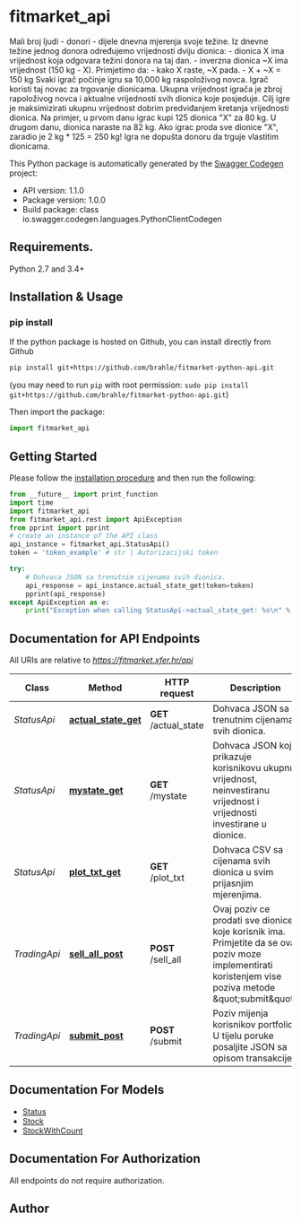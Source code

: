 # fitmarket_api
Mali broj ljudi - donori - dijele dnevna mjerenja svoje težine.  Iz dnevne težine jednog donora određujemo vrijednosti dviju dionica:  - dionica X ima vrijednost koja odgovara težini donora na taj dan. - inverzna dionica ~X ima vrijednost (150 kg - X).  Primjetimo da:  - kako X raste, ~X pada. - X + ~X = 150 kg  Svaki igrač počinje igru sa 10,000 kg raspoloživog novca. Igrač koristi taj novac za trgovanje dionicama. Ukupna vrijednost igrača je zbroj rapoloživog novca i aktualne vrijednosti svih dionica koje posjeduje. Cilj igre je maksimizirati ukupnu vrijednost dobrim predviđanjem kretanja vrijednosti dionica. Na primjer, u prvom danu igrac kupi 125 dionica \"X\" za 80 kg. U drugom danu, dionica naraste na 82 kg. Ako igrac proda sve dionice \"X\", zaradio je 2 kg * 125 = 250 kg!  Igra ne dopušta donoru da trguje vlastitim dionicama. 

This Python package is automatically generated by the [Swagger Codegen](https://github.com/swagger-api/swagger-codegen) project:

- API version: 1.1.0
- Package version: 1.0.0
- Build package: class io.swagger.codegen.languages.PythonClientCodegen

## Requirements.

Python 2.7 and 3.4+

## Installation & Usage
### pip install

If the python package is hosted on Github, you can install directly from Github

```sh
pip install git+https://github.com/brahle/fitmarket-python-api.git
```
(you may need to run `pip` with root permission: `sudo pip install git+https://github.com/brahle/fitmarket-python-api.git`)

Then import the package:
```python
import fitmarket_api 
```

## Getting Started

Please follow the [installation procedure](#installation--usage) and then run the following:

```python
from __future__ import print_function
import time
import fitmarket_api
from fitmarket_api.rest import ApiException
from pprint import pprint
# create an instance of the API class
api_instance = fitmarket_api.StatusApi()
token = 'token_example' # str | Autorizacijski token

try:
    # Dohvaca JSON sa trenutnim cijenama svih dionica.
    api_response = api_instance.actual_state_get(token=token)
    pprint(api_response)
except ApiException as e:
    print("Exception when calling StatusApi->actual_state_get: %s\n" % e)

```

## Documentation for API Endpoints

All URIs are relative to *https://fitmarket.xfer.hr/api*

Class | Method | HTTP request | Description
------------ | ------------- | ------------- | -------------
*StatusApi* | [**actual_state_get**](docs/StatusApi.md#actual_state_get) | **GET** /actual_state | Dohvaca JSON sa trenutnim cijenama svih dionica.
*StatusApi* | [**mystate_get**](docs/StatusApi.md#mystate_get) | **GET** /mystate | Dohvaca JSON koji prikazuje korisnikovu ukupnu vrijednost, neinvestiranu vrijednost i vrijednosti investirane u dionice.
*StatusApi* | [**plot_txt_get**](docs/StatusApi.md#plot_txt_get) | **GET** /plot_txt | Dohvaca CSV sa cijenama svih dionica u svim prijasnjim mjerenjima.
*TradingApi* | [**sell_all_post**](docs/TradingApi.md#sell_all_post) | **POST** /sell_all | Ovaj poziv ce prodati sve dionice koje korisnik ima. Primjetite da se ovaj poziv moze implementirati koristenjem vise poziva metode \&quot;submit\&quot;.
*TradingApi* | [**submit_post**](docs/TradingApi.md#submit_post) | **POST** /submit | Poziv mijenja korisnikov portfolio. U tijelu poruke posaljite JSON sa opisom transakcije.


## Documentation For Models

 - [Status](docs/Status.md)
 - [Stock](docs/Stock.md)
 - [StockWithCount](docs/StockWithCount.md)


## Documentation For Authorization

 All endpoints do not require authorization.


## Author




